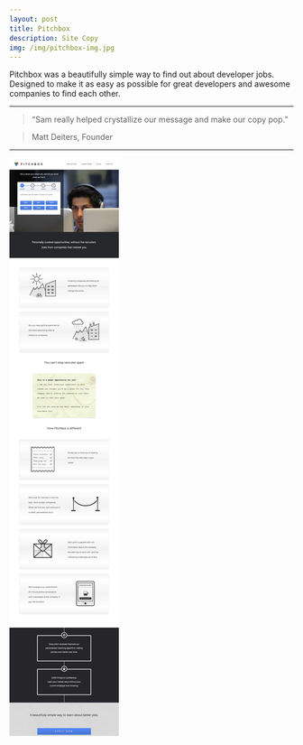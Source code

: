 ```yaml
---
layout: post
title: Pitchbox
description: Site Copy
img: /img/pitchbox-img.jpg
---
```


Pitchbox was a beautifully simple way to find out about developer jobs. Designed to make it as easy as possible for great developers and awesome companies to find each other.

---

>“Sam really helped crystallize our message and make our copy pop.”

>Matt Deiters, Founder
---

<img src="/img/Pitchbox-An-invite-only-developer-talent-agency-to-help-you-discover-unique-full-time-and-contracting-jobs-with-teams-that-recognize-and-reward-your-contributions.-2.jpg">
 